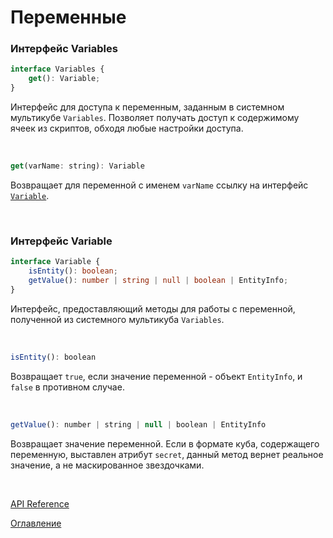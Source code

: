 # Переменные

### Интерфейс Variables<a name="variables"></a>
```ts
interface Variables {
	get(): Variable;
}
```
Интерфейс для доступа к переменным, заданным в системном мультикубе `Variables`. Позволяет получать доступ к содержимому ячеек из скриптов, обходя любые настройки доступа.

&nbsp;

```js
get(varName: string): Variable
```
Возвращает для переменной с именем `varName` ссылку на интерфейс [`Variable`](#variable).

&nbsp;

### Интерфейс Variable<a name="variable"></a>
```ts
interface Variable {
	isEntity(): boolean;
	getValue(): number | string | null | boolean | EntityInfo;
}
```
Интерфейс, предоставляющий методы для работы с переменной, полученной из системного мультикуба `Variables`.

&nbsp;

```js
isEntity(): boolean
```
Возвращает `true`, если значение переменной - объект `EntityInfo`, и `false` в противном случае.

&nbsp;

```js
getValue(): number | string | null | boolean | EntityInfo
```
Возвращает значение переменной. Если в формате куба, содержащего переменную, выставлен атрибут `secret`, данный метод вернет реальное значение, а не маскированное звездочками.

&nbsp;


[API Reference](API.md)

[Оглавление](../README.md)
